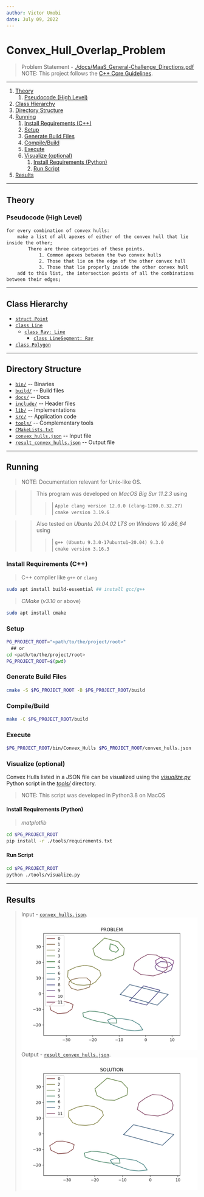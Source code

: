 ```yaml
---
author: Victor Umobi
date: July 09, 2022
---
```

# Convex_Hull_Overlap_Problem


> Problem Statement - [./docs/MaaS_General-Challenge_Directions.pdf](./docs/MaaS_General-Challenge_Directions.pdf)  
> NOTE: This project follows the [C++ Core Guidelines](http://isocpp.github.io/CppCoreGuidelines/CppCoreGuidelines).

---

1. [Theory](#theory)
   1. [Pseudocode (High Level)](#pseudocode-high-level)
2. [Class Hierarchy](#class-hierarchy)
3. [Directory Structure](#directory-structure)
4. [Running](#running)
   1. [Install Requirements (C++)](#install-requirements-c)
   2. [Setup](#setup)
   3. [Generate Build Files](#generate-build-files)
   4. [Compile/Build](#compilebuild)
   5. [Execute](#execute)
   6. [Visualize (optional)](#visualize-optional)
      1. [Install Requirements (Python)](#install-requirements-python)
      2. [Run Script](#run-script)
5. [Results](#results)

---

## Theory

### Pseudocode (High Level)

``` psuedocode
for every combination of convex hulls:
    make a list of all apexes of either of the convex hull that lie inside the other;
        There are three categories of these points.
            1. Common apexes between the two convex hulls
            2. Those that lie on the edge of the other convex hull
            3. Those that lie properly inside the other convex hull
    add to this list, the intersection points of all the combinations between their edges;
```

---

## Class Hierarchy

* [`struct Point`](./include/geometry/point.h)  
* [`class Line`](./include/geometry/line.h)  
  * [`class Ray: Line`](./include/geometry/ray.h)  
    * [`class LineSegment: Ray`](./include/geometry/line_segment.h)  
* [`class Polygon`](./include/geometry/polygon.h)  

---

## Directory Structure

* [`bin/`](./bin) -- Binaries
* [`build/`](./build) -- Build files
* [`docs/`](./docs) -- Docs
* [`include/`](./include) -- Header files
* [`lib/`](./lib) -- Implementations
* [`src/`](./src) -- Application code
* [`tools/`](./tools) -- Complementary tools
* [`CMakeLists.txt`](./CMakeLists.txt)
* [`convex_hulls.json`](./convex_hulls.json) -- Input file
* [`result_convex_hulls.json`](./result_convex_hulls.json) -- Output file

---

## Running

> NOTE: Documentation relevant for Unix-like OS.  

>> This program was developed on *MacOS Big Sur 11.2.3* using  
>>> | `Apple clang version 12.0.0 (clang-1200.0.32.27)`  
>>> | `cmake version 3.19.6`  

>> Also tested on *Ubuntu 20.04.02 LTS on Windows 10 x86_64* using
>>> | `g++ (Ubuntu 9.3.0-17ubuntu1~20.04) 9.3.0`  
>>> | `cmake version 3.16.3`  

### Install Requirements (C++)

> C++ compiler like `g++` or `clang`  

``` sh
sudo apt install build-essential ## install gcc/g++
```

> *CMake* (*v3.10* or above)  

``` sh
sudo apt install cmake
```

### Setup

``` sh
PG_PROJECT_ROOT="<path/to/the/project/root>"
　## or
cd <path/to/the/project/root>
PG_PROJECT_ROOT=$(pwd)
```

### Generate Build Files

``` sh
cmake -S $PG_PROJECT_ROOT -B $PG_PROJECT_ROOT/build
```

### Compile/Build

``` sh
make -C $PG_PROJECT_ROOT/build
```

### Execute

``` sh
$PG_PROJECT_ROOT/bin/Convex_Hulls $PG_PROJECT_ROOT/convex_hulls.json
```

### Visualize (optional)

Convex Hulls listed in a JSON file can be visualized using the [*visualize.py*](./tools/visualize.py) Python script in the [*tools/*](./tools) directory.  

> NOTE: This script was developed in Python3.8 on MacOS

#### Install Requirements (Python)

> *matplotlib*

``` sh
cd $PG_PROJECT_ROOT
pip install -r ./tools/requirements.txt
```

#### Run Script

``` sh
cd $PG_PROJECT_ROOT
python ./tools/visualize.py
```

---

## Results

> Input - [`convex_hulls.json`](./convex_hulls.json).  
![*Input Convex Hulls*](./tools/visualize_convex_hulls.png)
> Output - [`result_convex_hulls.json`](./result_convex_hulls.json).  
![*Output Convex Hulls*](./tools/visualize_result_convex_hulls.png)
